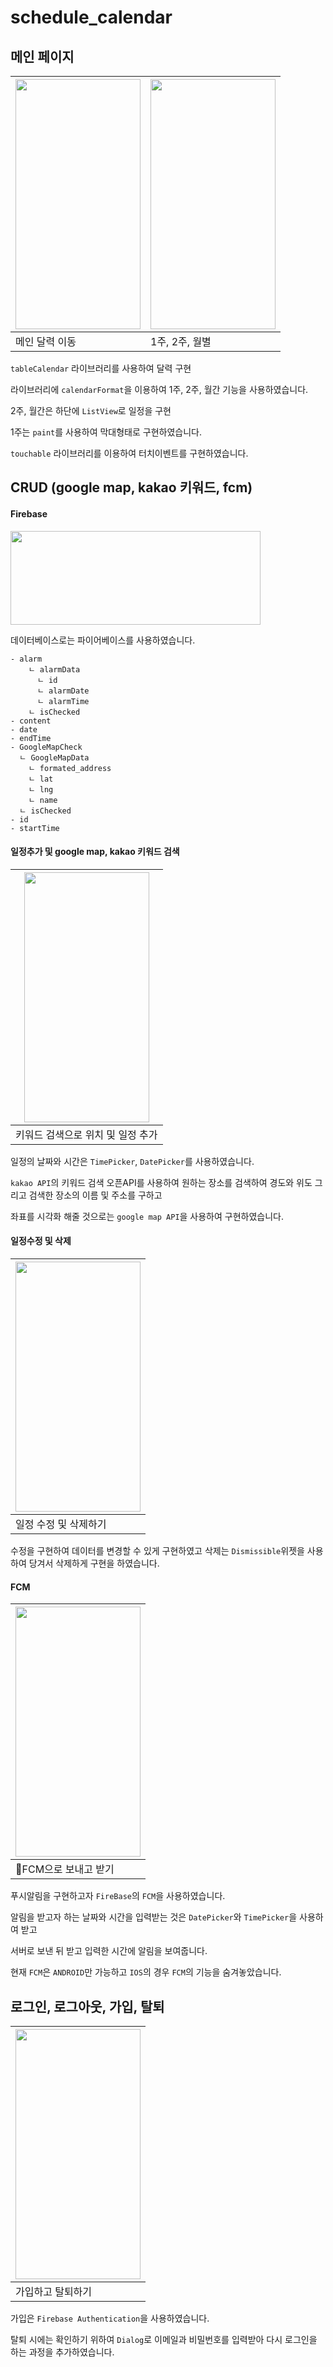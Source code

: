 # schedule_calendar



## 메인 페이지 

|<img src="https://github.com/woowoosik/flutter_calendar/assets/49232649/da59a8dd-f283-464c-bb5b-c7e50cd40a39" width="200" height="400"/>|<img src="https://github.com/woowoosik/flutter_calendar/assets/49232649/398ff24d-88ab-423f-91cb-d5244adc9e51" width="200" height="400"/>|
|------|---|
|메인 달력 이동|1주, 2주, 월별|

`tableCalendar` 라이브러리를 사용하여 달력 구현

라이브러리에 `calendarFormat`을 이용하여 1주, 2주, 월간 기능을 사용하였습니다.

2주, 월간은 하단에 `ListView`로 일정을 구현

1주는 `paint`를 사용하여 막대형태로 구현하였습니다. 

`touchable` 라이브러리를 이용하여 터치이벤트를 구현하였습니다.


## CRUD (google map, kakao 키워드, fcm)

#### Firebase

<img src="https://github.com/woowoosik/flutter_calendar/assets/49232649/7bc69142-ea05-42f3-8eef-47408d4e56de" width="400" height="150"/>

데이터베이스로는 파이어베이스를 사용하였습니다.


```
- alarm
    ㄴ alarmData
      ㄴ id 
      ㄴ alarmDate
      ㄴ alarmTime
    ㄴ isChecked
- content
- date
- endTime
- GoogleMapCheck
  ㄴ GoogleMapData
    ㄴ formated_address
    ㄴ lat
    ㄴ lng
    ㄴ name
  ㄴ isChecked
- id
- startTime
```



#### 일정추가 및 google map, kakao 키워드 검색


|<img src="https://github.com/woowoosik/flutter_calendar/assets/49232649/5525d6d0-c1b1-4d74-b2cd-d61cc17abbfd" width="200" height="400"/>|
|---|
|키워드 검색으로 위치 및 일정 추가|

일정의 날짜와 시간은 `TimePicker`, `DatePicker`를 사용하였습니다.

`kakao API`의 키워드 검색 오픈API를 사용하여 원하는 장소를 검색하여 경도와 위도 그리고 검색한 장소의 이름 및 주소를 구하고

좌표를 시각화 해줄 것으로는 `google map API`을 사용하여 구현하였습니다.




#### 일정수정 및 삭제


|<img src="https://github.com/woowoosik/flutter_calendar/assets/49232649/6735da58-1c67-4df0-b2a2-75b82aa51656" width="200" height="400"/>|
|---|
|일정 수정 및 삭제하기|

수정을 구현하여 데이터를 변경할 수 있게 구현하였고 삭제는 `Dismissible`위젯을 사용하여 당겨서 삭제하게 구현을 하였습니다.


#### FCM

|<img src="https://github.com/woowoosik/flutter_calendar/assets/49232649/bd81d16c-0f45-4187-be64-605952c6c140" width="200" height="400"/>|
|---|
|FCM으로 보내고 받기|

푸시알림을 구현하고자 `FireBase`의 `FCM`을 사용하였습니다. 

알림을 받고자 하는 날짜와 시간을 입력받는 것은 `DatePicker`와 `TimePicker`을 사용하여 받고

서버로 보낸 뒤 받고 입력한 시간에 알림을 보여줍니다. 

현재 `FCM`은 `ANDROID`만 가능하고 `IOS`의 경우 `FCM`의 기능을 숨겨놓았습니다.




## 로그인, 로그아웃, 가입, 탈퇴
|<img src="https://github.com/woowoosik/flutter_calendar/assets/49232649/11b0a7af-8a94-4d97-a03c-df2e78c8a5b4" width="200" height="400"/>|
|---|
|가입하고 탈퇴하기|

가입은 `Firebase Authentication`을 사용하였습니다. 

탈퇴 시에는 확인하기 위하여 `Dialog`로 이메일과 비밀번호를 입력받아 다시 로그인을 하는 과정을 추가하였습니다. 





